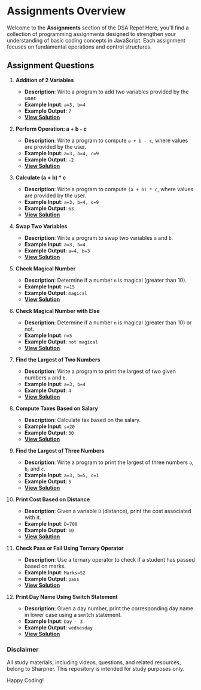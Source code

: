# Assignments Overview

Welcome to the **Assignments** section of the DSA Repo! Here, you'll find a collection of programming assignments designed to strengthen your understanding of basic coding concepts in JavaScript. Each assignment focuses on fundamental operations and control structures.


## Assignment Questions

1. **Addition of 2 Variables**
   - **Description**: Write a program to add two variables provided by the user.
   - **Example Input**: `a=3, b=4`
   - **Example Output**: `7`
   - **[View Solution](./01_Addition_of_Two_Variables.md)**

2. **Perform Operation: a + b - c**
   - **Description**: Write a program to compute `a + b - c`, where values are provided by the user.
   - **Example Input**: `a=3, b=4, c=9`
   - **Example Output**: `-2`
   - **[View Solution](./02_Perform_Operations.md)**

3. **Calculate (a + b) * c**
   - **Description**: Write a program to compute `(a + b) * c`, where values are provided by the user.
   - **Example Input**: `a=3, b=4, c=9`
   - **Example Output**: `63`
   - **[View Solution](./03_Perform_Operation_Multiplication.md)**

4. **Swap Two Variables**
   - **Description**: Write a program to swap two variables `a` and `b`.
   - **Example Input**: `a=3, b=4`
   - **Example Output**: `a=4, b=3`
   - **[View Solution](./04_Swap_Two_Variables.md)**

5. **Check Magical Number**
   - **Description**: Determine if a number `n` is magical (greater than 10).
   - **Example Input**: `n=15`
   - **Example Output**: `magical`
   - **[View Solution](./05_Check_Magical_Number.md)**

6. **Check Magical Number with Else**
   - **Description**: Determine if a number `n` is magical (greater than 10) or not.
   - **Example Input**: `n=5`
   - **Example Output**: `not magical`
   - **[View Solution](./06_Check_Magical_Number_Enhanced.md)**

7. **Find the Largest of Two Numbers**
   - **Description**: Write a program to print the largest of two given numbers `a` and `b`.
   - **Example Input**: `a=3, b=4`
   - **Example Output**: `4`
   - **[View Solution](./07_Print_Largest_Number.md)**

8. **Compute Taxes Based on Salary**
   - **Description**: Calculate tax based on the salary.
   - **Example Input**: `s=20`
   - **Example Output**: `30`
   - **[View Solution](./08_Compute_Taxes.md)**

9. **Find the Largest of Three Numbers**
   - **Description**: Write a program to print the largest of three numbers `a`, `b`, and `c`.
   - **Example Input**: `a=3, b=5, c=1`
   - **Example Output**: `5`
   - **[View Solution](./09_Largest_Of_Three_Numbers.md)**

10. **Print Cost Based on Distance**
    - **Description**: Given a variable `D` (distance), print the cost associated with it.
    - **Example Input**: `D=700`
    - **Example Output**: `10`
    - **[View Solution](./10_Calculate_Cost_Based_On_Distance.md)**

11. **Check Pass or Fail Using Ternary Operator**
    - **Description**: Use a ternary operator to check if a student has passed based on marks.
    - **Example Input**: `Marks=52`
    - **Example Output**: `pass`
    - **[View Solution](./11_Pass_or_Fail_using_Ternary_Operator.md)**

12. **Print Day Name Using Switch Statement**
    - **Description**: Given a day number, print the corresponding day name in lower case using a switch statement.
    - **Example Input**: `Day - 3`
    - **Example Output**: `wednesday`
    - **[View Solution](./12_Weekday_Name_using_Switch.md)**


### Disclaimer

All study materials, including videos, questions, and related resources, belong to Sharpner. This repository is intended for study purposes only.

Happy Coding!
